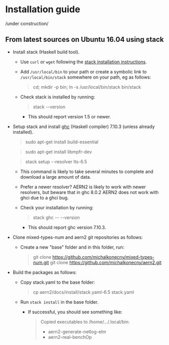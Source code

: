 # Installation guide

/under construction/

## From latest sources on Ubuntu 16.04 using stack

  * Install stack (Haskell build tool).

    * Use `curl` or `wget` following the [stack installation instructions](https://docs.haskellstack.org/en/stable/install_and_upgrade/).

    * Add `/usr/local/bin` to your path or create a symbolic link to `/usr/local/bin/stack` somewhere on your path, eg as follows:

      > cd; mkdir -p bin; ln -s /usr/local/bin/stack bin/stack

    * Check stack is installed by running:

      > stack --version

        * This should report version 1.5 or newer.

  * Setup stack and install [ghc](https://www.haskell.org/ghc/) (Haskell compiler) 7.10.3 (unless already installed).

    > sudo apt-get install build-essential

    > sudo apt-get install libmpfr-dev

    > stack setup --resolver lts-6.5

      * This command is likely to take several minutes to complete and download a large amount of data.

      * Prefer a newer resolver?  AERN2 is likely to work with newer resolvers, but beware that in ghc 8.0.2 AERN2 does not work with ghci due to a ghci bug.

    * Check your installation by running:

      > stack ghc -- --version

      * This should report ghc version 7.10.3.

  * Clone mixed-types-num and aern2 git repositories as follows:

    * Create a new "base" folder and in this folder, run:

      > git clone https://github.com/michalkonecny/mixed-types-num.git
      > git clone https://github.com/michalkonecny/aern2.git

  * Build the packages as follows:

    * Copy stack.yaml to the base folder:

      > cp aern2/docs/install/stack.yaml-6.5 stack.yaml

    * Run `stack install` in the base folder.

      * If successful, you should see something like:

        > Copied executables to /home/.../.local/bin:
        > - aern2-generate-netlog-elm
        > - aern2-real-benchOp
